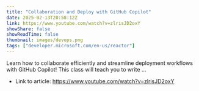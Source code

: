```yaml
---
title: "Collaboration and Deploy with GitHub Copilot"
date: 2025-02-13T20:58:12Z
link: https://www.youtube.com/watch?v=zlrisJD2oxY
showShare: false
showReadTime: false
thumbnail: images/devops.png
tags: ["developer.microsoft.com/en-us/reactor"]
---
```

Learn how to collaborate efficiently and streamline deployment workflows with GitHub Copilot! This class will teach you to write ...

- Link to article: https://www.youtube.com/watch?v=zlrisJD2oxY
